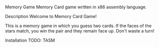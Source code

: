 Memory Game
Memory Card game written in x86 assembly language.

Description
Welcome to Memory Card Game!

This is a memory game in which you guess two cards.
If the faces of the stars match, you win the pair
and they remain face up. Don't waste a turn!

Installation
TODO: TASM 
